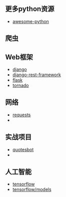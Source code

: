 ## 更多python资源
- [awesome-python](https://github.com/vinta/awesome-python)

## 爬虫
## Web框架
- [django](https://github.com/django/django)
- [django-rest-framework](https://github.com/encode/django-rest-framework)
- [flask](https://github.com/pallets/flask)
- [tornado](https://github.com/tornadoweb/tornado)
## 网络
- [requests](https://github.com/requests/requests)
- 
## 实战项目
- [quotesbot](https://github.com/scrapy/quotesbot)
- 
## 人工智能
- [tensorflow](https://github.com/tensorflow/tensorflow)
- [tensorflow/models](https://github.com/tensorflow/models)
